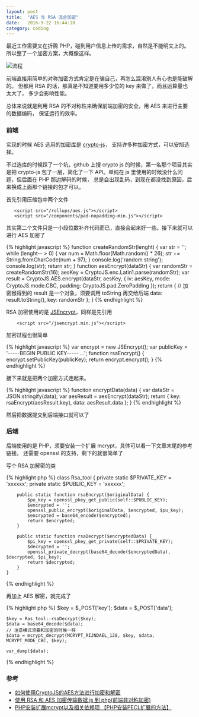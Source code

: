 ```yaml
---
layout: post
title:  "AES 与 RSA 混合加密"
date:   2016-9-22 16:44:10
category: coding
---
```


最近工作需要又在折腾 PHP，碰到用户信息上传的需求，自然是不能明文上的。
所以整了一个加密方案，大概像这样。

![流程](http://crazydogs.github.io/images/AES与RSA混合加密_1.png)

前端直接用简单的对称加密方式肯定是在骗自己，再怎么混淆别人有心也是能破解的。
但都用 RSA 的话，那真是不知道要用多少位的 key 来做了，而且运算量也太大了，
多少会影响性能。

总体来说就是利用 RSA 的不对称性来确保前端加密的安全，用 AES 来进行主要的数据编码，
保证运行的效率。

### 前端

实现的时候 AES 选用的加密库是 [crypto-js](https://code.google.com/archive/p/crypto-js/)，
支持许多种加密方式，可以安旭选择。

不过选库的时候踩了一个坑，github 上搜 crypto js 的时候，第一名那个项目其实是把 crypto-js
包了一层，简化了一下 API。单纯在 js 里使用的时候没什么问题，但后面在 PHP 那边解码的时候，
总是会出现乱码，到现在都没找到原因，后来换成上面那个链接的包才可以。

首先引用压缩包中两个文件

````
   <script src="/rollups/aes.js"></script>
   <script src="/components/pad-nopadding-min.js"></script>
````

其实第二个文件只是一小段位数补齐代码而已，直接合起来好一些。接下来就可以进行 AES 加密了

{% highlight javascript %}
    function createRandomStr(lenght) {
        var str = '';
        while (lenght-- > 0) {
            var num = Math.floor(Math.random() * 26);
            str += String.fromCharCode(num + 97);
        }
        console.log('random string');
        console.log(str);
        return str;
    }
    function aesEncrypt(dataStr) {
        var randomStr = createRandomStr(16);
        aesKey = CryptoJS.enc.Latin1.parse(randomStr);
        var result = CryptoJS.AES.encrypt(dataStr, aesKey, {
            iv: aesKey,
            mode: CryptoJS.mode.CBC,
            padding: CryptoJS.pad.ZeroPadding
        });
        return {
            // 加密猴得到的 result 是一个对象，须要调用 toString 再交给后端
            data: result.toString(),
            key: randomStr
        };
    }
{% endhighlight %}

RSA 加密使用的是 [JSEncrypt](https://github.com/travist/jsencrypt)，同样是先引用

````
    <script src="/jsencrypt.min.js"></script>
````

加密过程也很简单

{% highlight javascript %}
    var encrypt = new JSEncrypt();
    var publicKey = '-----BEGIN PUBLIC KEY----- ...';
    function rsaEncrypt() {
        encrypt.setPublicKey(publicKey);
        return encrypt.encrypt();
    }
{% endhighlight %}

接下来就是把两个加密方式连起来。

{% highlight javascript %}
    funciton encryptData(data) {
        var dataStr = JSON.stringify(data);
        var aesResult = aesEncrypt(dataStr);
        return {
            key: rsaEncrypt(aesResult.key),
            data: aesResult.data
        };
    }
{% endhighlight %}

然后把数据提交到后端接口就可以了

### 后端

后端使用的是 PHP，须要安装一个扩展 mcrypt，具体可以看一下文章末尾的参考链接。
还需要 openssl 的支持，剩下的就很简单了

写个 RSA 加解密的类

{% highlight php %}
    class Rsa_tool {
        private static $PRIVATE_KEY = 'xxxxxx';
        private static $PUBLIC_KEY = 'xxxxxx';

        public static function rsaEncrypt($originalData) {
            $pu_key = openssl_pkey_get_public(self::$PUBLIC_KEY);
            $encrypted = '';
            openssl_public_encrypt($originalData, $encrypted, $pu_key);
            $encrypted = base64_encode($encrypted);
            return $encrypted;
        }

        public static function rsaDecrypt($encryptedData) {
            $pi_key = openssl_pkey_get_private(self::$PRIVATE_KEY);
            $decrypted = '';
            openssl_private_decrypt(base64_decode($encryptedData), $decrypted, $pi_key);
            return $decrypted;
        }
    }
{% endhighlight %}

再加上 AES 解密，就完成了

{% highlight php %}
    $key = $_POST['key'];
    $data = $_POST['data'];
    
    $key = Ras_tool::rsaDecrypt($key);
    $data = base64_decode($data);
    // 注意模式须要和加密的时候一样
    $data = mcrypt_decrypt(MCRYPT_RIJNDAEL_128, $key, $data, MCRYPT_MODE_CBC, $key);

    var_dump($data);
{% endhighlight %}

### 参考
- [如何使用CryptoJS的AES方法进行加密和解密](http://jser.io/2014/08/19/how-to-use-aes-in-crypto-js-to-encrypt-and-decrypt)
- [使用 RSA 和 AES 加密传输数据 js 到 php(前端非对称加密)](http://gold.xitu.io/entry/56f1f37e731956005d494952)
- [PHP安装扩展mcrypt以及相关依赖项 【PHP安装PECL扩展的方法】](http://blog.csdn.net/21aspnet/article/details/8203447)


